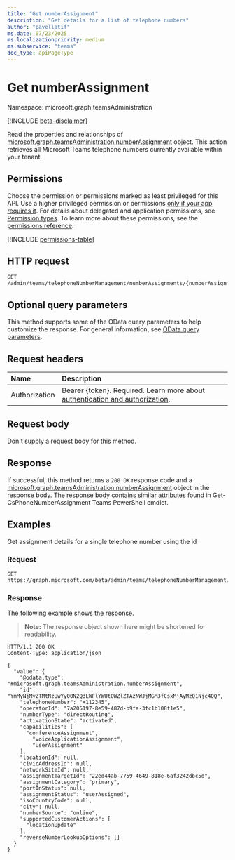 ```yaml
---
title: "Get numberAssignment"
description: "Get details for a list of telephone numbers"
author: "pavellatif"
ms.date: 07/23/2025
ms.localizationpriority: medium
ms.subservice: "teams"
doc_type: apiPageType
---
```


# Get numberAssignment

Namespace: microsoft.graph.teamsAdministration

[!INCLUDE [beta-disclaimer](../../includes/beta-disclaimer.md)]

Read the properties and relationships of [microsoft.graph.teamsAdministration.numberAssignment](../resources/teamsadministration-numberassignment.md) object. This action retrieves all Microsoft Teams telephone numbers currently available within your tenant.

## Permissions

Choose the permission or permissions marked as least privileged for this API. Use a higher privileged permission or permissions [only if your app requires it](/graph/permissions-overview#best-practices-for-using-microsoft-graph-permissions). For details about delegated and application permissions, see [Permission types](/graph/permissions-overview#permission-types). To learn more about these permissions, see the [permissions reference](/graph/permissions-reference).

<!-- {
  "blockType": "permissions",
  "name": "teamsadministration-numberassignment-get-permissions"
}
-->
[!INCLUDE [permissions-table](../includes/permissions/teamsadministration-numberassignment-get-permissions.md)]

## HTTP request

<!-- {
  "blockType": "ignored"
}
-->
``` http
GET /admin/teams/telephoneNumberManagement/numberAssignments/{numberAssignmentId}
```

## Optional query parameters

This method supports some of the OData query parameters to help customize the response. For general information, see [OData query parameters](/graph/query-parameters).

## Request headers

|Name|Description|
|:---|:---|
|Authorization|Bearer {token}. Required. Learn more about [authentication and authorization](/graph/auth/auth-concepts).|

## Request body

Don't supply a request body for this method.

## Response

If successful, this method returns a `200 OK` response code and a [microsoft.graph.teamsAdministration.numberAssignment](../resources/teamsadministration-numberassignment.md) object in the response body. The response body contains similar attributes found in Get-CsPhoneNumberAssignment Teams PowerShell cmdlet.

## Examples

Get assignment details for a single telephone number using the id

### Request
<!-- {
  "blockType": "request",
  "name": "get_numberAssignments",
}
-->
``` http
GET https://graph.microsoft.com/beta/admin/teams/telephoneNumberManagement/numberAssignments/YmMyNjMyZTMtNzUwYy00N2Q3LWFlYWUtOWZlZTAzNWJjMGM3fCsxMjAyMzQ1Njc4OQ
```

### Response

The following example shows the response.
>**Note:** The response object shown here might be shortened for readability.
<!-- {
  "blockType": "response",
  "truncated": true,
  "@odata.type": "microsoft.graph.teamsAdministration.numberAssignment"
}
-->
``` http
HTTP/1.1 200 OK
Content-Type: application/json

{
  "value": {
    "@odata.type": "#microsoft.graph.teamsAdministration.numberAssignment",
    "id": "YmMyNjMyZTMtNzUwYy00N2Q3LWFlYWUtOWZlZTAzNWJjMGM3fCsxMjAyMzQ1Njc4OQ",
    "telephoneNumber": "+112345",
    "operatorId": "7a205197-8e59-487d-b9fa-3fc1b108f1e5",
    "numberType": "directRouting",
    "activationState": "activated",
    "capabilities": [
      "conferenceAssignment",
        "voiceApplicationAssignment",
        "userAssignment"
    ],
    "locationId": null,
    "civicAddressId": null,
    "networkSiteId": null,
    "assignmentTargetId": "22ed44ab-7759-4649-818e-6af3242dbc5d",
    "assignmentCategory": "primary",
    "portInStatus": null,
    "assignmentStatus": "userAssigned",
    "isoCountryCode": null,
    "city": null,
    "numberSource": "online",
    "supportedCustomerActions": [
      "locationUpdate"
    ],
    "reverseNumberLookupOptions": []
  }  
}
```
